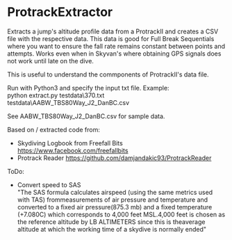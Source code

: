 # ProtrackExtractor
 Extracts a jump's altitude profile data from a ProtrackII and creates a CSV file with the respective data. This data is good for Full Break Sequentials where you want to ensure the fall rate remains constant between points and attempts. Works even when in Skyvan's where obtaining GPS signals does not work until late on the dive. 
   
This is useful to understand the commponents of ProtrackII's data file. 

Run with Python3 and specify the input txt file. Example:   
python extract.py testdata\370.txt testdata\AABW_TBS80Way_J2_DanBC.csv   

See AABW_TBS80Way_J2_DanBC.csv for sample data. 

Based on / extracted code from:   
* Skydiving Logbook from Freefall Bits https://www.facebook.com/freefallbits   
* Protrack Reader https://github.com/damjandakic93/ProtrackReader

ToDo:   
* Convert speed to SAS   
"The SAS formula calculates airspeed (using the same metrics used with TAS) frommeasurements of air pressure and temperature and converted to a fixed air pressure(875.3 mb) and a fixed temperature (+7.080C) which corresponds to 4,000 feet MSL.4,000 feet is chosen as the reference altitude by LB ALTIMETERS since this is theaverage altitude at which the working time of a skydive is normally ended"
